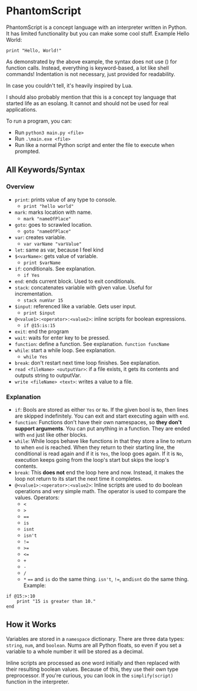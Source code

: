 # PhantomScript
PhantomScript is a concept language with an interpreter written in Python. It has limited functionality but you can make some cool stuff. Example Hello World:
``` PhantomScript
print "Hello, World!"
```

As demonstrated by the above example, the syntax does not use () for function calls. Instead, everything is keyword-based, a lot like shell commands! Indentation is not necessary, just provided for readability.

In case you couldn't tell, it's heavily inspired by Lua.

I should also probably mention that this is a concept toy language that started life as an esolang. It cannot and should not be used for real applications.

To run a program, you can:
- Run `python3 main.py <file>`
- Run `.\main.exe <file>`
- Run like a normal Python script and enter the file to execute when prompted.

## All Keywords/Syntax
### Overview
- `print`: prints value of any type to console.
  - `print "hello world"`
- `mark`: marks location with name.
  - `mark "nameOfPlace"`
- `goto`: goes to scrawled location.
  - `goto "nameOfPlace"`
- `var`: creates variable.
  - `var varName "varValue"`
- `let`: same as var, because I feel kind
- `$<varName>`: gets value of variable.
  - `print $varName`
- `if`: conditionals. See explanation.
  - `if Yes`
- `end`: ends current block. Used to exit conditionals.
- `stack`: concatenates variable with given value. Useful for incrementation.
  - `stack numVar 15`
- `$input`: referenced like a variable. Gets user input.
  - `print $input`
- `@<value1>:<operator>:<value2>`: inline scripts for boolean expressions.
  - `if @15:is:15`
- `exit`: end the program
- `wait`: waits for enter key to be pressed.
- `function`: define a function. See explanation.
    `function funcName`
- `while`: start a while loop. See explanation.
    - `while Yes`
- `break`: don't restart next time loop finishes. See explanation.
- `read <fileName> <outputVar>`: if a file exists, it gets its contents and outputs string to outputVar.
- `write <fileName> <text>`: writes a value to a file.

### Explanation
- `if`: Bools are stored as either `Yes` or `No`. If the given bool is `No`, then lines are skipped indefinitely. You can exit and start executing again with `end`.
- `function`: Functions don't have their own namespaces, so **they don't support arguments**. You can put anything in a function. They are ended with `end` just like other blocks.
- `while`: While loops behave like functions in that they store a line to return to when `end` is reached. When they return to their starting line, the conditional is read again and if it is `Yes`, the loop goes again. If it is `No`, execution keeps going from the loop's start but skips the loop's contents.
- `break`: This **does not** end the loop here and now. Instead, it makes the loop not return to its start the next time it completes.
- `@<value1>:<operator>:<value2>`: Inline scripts are used to do boolean operations and very simple math. The operator is used to compare the values. Operators:
  - `<`
  - `>`
  - `==`
  - `is`
  - `isnt`
  - `isn't`
  - `!=`
  - `>=`
  - `<=`
  - `+`
  - `-`
  - `/`
  - `*`
`==` and `is` do the same thing. `isn't`, `!=`, and`isnt` do the same thing. Example:
``` PhantomScript
if @15:>:10
    print "15 is greater than 10."
end
```

## How it Works
Variables are stored in a `namespace` dictionary. There are three data types: `string`, `num`, and `boolean`. Nums are all Python floats, so even if you set a variable to a whole number it will be stored as a decimal.


Inline scripts are processed as one word initially and then replaced with their resulting boolean values. Because of this, they use their own type preprocessor. If you're curious, you can look in the `simplify(script)` function in the interpreter.

